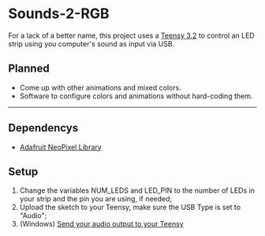 # Sounds-2-RGB
For a lack of a better name, this project uses a [Teensy 3.2](https://www.pjrc.com/store/teensy32.html) to control an LED strip using you computer's sound as input via USB.

## Planned
- Come up with other animations and mixed colors.
- Software to configure colors and animations without hard-coding them.

---

## Dependencys
- [Adafruit NeoPixel Library](https://github.com/adafruit/Adafruit_NeoPixel)

## Setup
1. Change the variables NUM\_LEDS and LED\_PIN to the number of LEDs in your strip and the pin you are using, if needed;
2. Upload the sketch to your Teensy, make sure the USB Type is set to "Audio";
3. (Windows) [Send your audio output to your Teensy](https://answers.microsoft.com/en-us/windows/forum/windows_10-hardware/output-audio-to-multiple-devices-in-windows-10/b284def2-d684-4f1f-87a0-f562f556aedd?auth=1)
